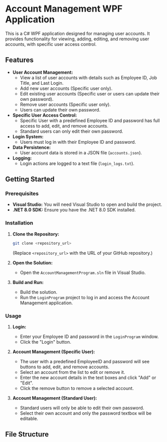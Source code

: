 # Account Management WPF Application

This is a C# WPF application designed for managing user accounts. It provides functionality for viewing, adding, editing, and removing user accounts, with specific user access control.

## Features

* **User Account Management:**
    * View a list of user accounts with details such as Employee ID, Job Title, and Last Login.
    * Add new user accounts (Specific user only).
    * Edit existing user accounts (Specific user or users can update their own password).
    * Remove user accounts (Specific user only).
    * Users can update their own password.
* **Specific User Access Control:**
    * Specific User with a predefined Employee ID and password has full access to add, edit, and remove accounts.
    * Standard users can only edit their own password.
* **Login System:**
    * Users must log in with their Employee ID and password.
* **Data Persistence:**
    * User account data is stored in a JSON file (`accounts.json`).
* **Logging:**
    * Login actions are logged to a text file (`login_logs.txt`).

## Getting Started

### Prerequisites

* **Visual Studio:** You will need Visual Studio to open and build the project.
* **.NET 8.0 SDK:** Ensure you have the .NET 8.0 SDK installed.

### Installation

1.  **Clone the Repository:**
    ```bash
    git clone <repository_url>
    ```
    (Replace `<repository_url>` with the URL of your GitHub repository.)

2.  **Open the Solution:**
    * Open the `AccountManagementProgram.sln` file in Visual Studio.

3.  **Build and Run:**
    * Build the solution.
    * Run the `LoginProgram` project to log in and access the Account Management application.

### Usage

1.  **Login:**
    * Enter your Employee ID and password in the `LoginProgram` window.
    * Click the "Login" button.

2.  **Account Management (Specific User):**
    * The user with a predefined EmployeeID and password will see buttons to add, edit, and remove accounts.
    * Select an account from the list to edit or remove it.
    * Enter the new account details in the text boxes and click "Add" or "Edit".
    * Click the remove button to remove a selected account.

3.  **Account Management (Standard User):**
    * Standard users will only be able to edit their own password.
    * Select their own account and only the password textbox will be editable.

## File Structure
